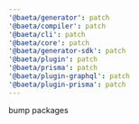```yaml
---
'@baeta/generator': patch
'@baeta/compiler': patch
'@baeta/cli': patch
'@baeta/core': patch
'@baeta/generator-sdk': patch
'@baeta/plugin': patch
'@baeta/prisma': patch
'@baeta/plugin-graphql': patch
'@baeta/plugin-prisma': patch
---
```


bump packages
